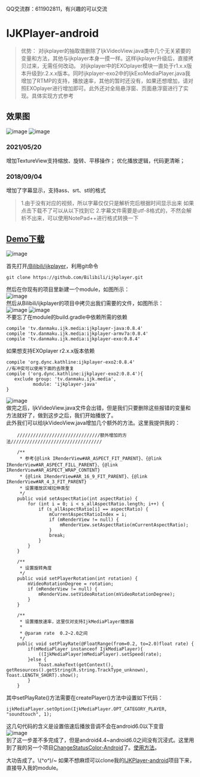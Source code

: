 QQ交流群：611902811，有兴趣的可以交流
# IJKPlayer-android
> 优势： 对ijkplayer的抽取值删除了IjkVideoView.java类中几个无关紧要的变量和方法，其他与ijkplayer本身一摸一样。这样ijkplayer升级后，直接拷贝过来，无需任何改动。
  对ijkplayer中的EXOplayer模块一直处于r1.x.x版本升级到r.2.x.x版本。同时ijkplayer-exo2中的IjkExoMediaPlayer.java我增加了RTMP的支持，播放速率，其他的暂时还没有，如果还想增加，请对照EXOplayer进行增加即可。此外还对全局悬浮窗、页面悬浮窗进行了实现。具体实现方式参考
## 效果图
![image](https://raw.githubusercontent.com/DyncKathline/IJKPlayer-android/master/screenshot/GIF.gif)
![image](https://raw.githubusercontent.com/DyncKathline/IJKPlayer-android/master/screenshot/GIF1.gif)
### 2021/05/20
增加TextureView支持缩放、旋转、平移操作；
优化播放逻辑，代码更清晰；

### 2018/09/04
增加了字幕显示，支持ass、srt、stl的格式
> 1.由于没有对应的视频，所以字幕仅仅只是解析完后根据时间显示出来
如果点击下载不了可以从以下找到它
> 2.字幕文件需要是utf-8格式的，不然会解析不出来，可以使用NotePad++进行格式转换一下
## [Demo下载](https://raw.githubusercontent.com/DyncKathline/IJKPlayer-android/master/screenshot/app-debug.apk)
![image](https://raw.githubusercontent.com/DyncKathline/Blog/master/android/%E6%90%9C%E7%8B%97%E6%88%AA%E5%9B%BE20171013113817.png)  

首先打开[/Bilibili/ijkplayer](https://github.com/Bilibili/ijkplayer)，利用git命令
```
git clone https://github.com/Bilibili/ijkplayer.git
```
然后在你现有的项目里新建一个module，如图所示：  
![image](https://raw.githubusercontent.com/DyncKathline/Blog/master/android/%E6%90%9C%E7%8B%97%E6%88%AA%E5%9B%BE20170920160946.png)  
然后从Bilibili/ijkplayer的项目中拷贝出我们需要的文件，如图所示：  
![image](https://raw.githubusercontent.com/DyncKathline/Blog/master/android/%E6%90%9C%E7%8B%97%E6%88%AA%E5%9B%BE20170920160642.png)
![image](https://raw.githubusercontent.com/DyncKathline/Blog/master/android/%E6%90%9C%E7%8B%97%E6%88%AA%E5%9B%BE20170920160745.png)    
不要忘了在module的build.gradle中依赖所需的依赖  
```
compile 'tv.danmaku.ijk.media:ijkplayer-java:0.8.4'
compile 'tv.danmaku.ijk.media:ijkplayer-armv7a:0.8.4'
compile 'tv.danmaku.ijk.media:ijkplayer-exo:0.8.4'
```
如果想支持EXOplayer r2.x.x版本依赖
```
compile 'org.dync.kathline:ijkplayer-exo2:0.8.4'
//有冲突可以使用下面的去除重复
compile ('org.dync.kathline:ijkplayer-exo2:0.8.4'){
   exclude group: 'tv.danmaku.ijk.media',
          module: 'ijkplayer-java'
}
```
![image](https://raw.githubusercontent.com/DyncKathline/Blog/master/android/%E6%90%9C%E7%8B%97%E6%88%AA%E5%9B%BE20170920162026.png)  
做完之后，IjkVideoView.java文件会出错，但是我们只要删除这些报错的变量和方法就好了，做到这步之后，我们开始播放了。  
此外我们可以给IjkVideoView.java增加几个额外的方法。这里我提供我的：  
```
    ///////////////////////////////额外增加的方法//////////////////////////////////

    /**
     * 参考{@link IRenderView#AR_ASPECT_FIT_PARENT}、{@link IRenderView#AR_ASPECT_FILL_PARENT}、{@link IRenderView#AR_ASPECT_WRAP_CONTENT}
     * {@link IRenderView#AR_16_9_FIT_PARENT}、{@link IRenderView#AR_4_3_FIT_PARENT}
     * 设置播放区域拉伸类型
     */
    public void setAspectRatio(int aspectRatio) {
        for (int i = 0; i < s_allAspectRatio.length; i++) {
            if (s_allAspectRatio[i] == aspectRatio) {
                mCurrentAspectRatioIndex = i;
                if (mRenderView != null) {
                    mRenderView.setAspectRatio(mCurrentAspectRatio);
                }
                break;
            }
        }
    }

    /**
     * 设置旋转角度
     */
    public void setPlayerRotation(int rotation) {
        mVideoRotationDegree = rotation;
        if (mRenderView != null) {
            mRenderView.setVideoRotation(mVideoRotationDegree);
        }
    }

    /**
     * 设置播放速率，这里仅对支持IjkMediaPlayer播放器
     *
     * @param rate  0.2~2.0之间
     */
    public void setPlayRate(@FloatRange(from=0.2, to=2.0)float rate) {
        if(mMediaPlayer instanceof IjkMediaPlayer){
            ((IjkMediaPlayer)mMediaPlayer).setSpeed(rate);
        }else {
            Toast.makeText(getContext(), getResources().getString(R.string.TrackType_unknown), Toast.LENGTH_SHORT).show();
        }
    }
```
其中setPlayRate()方法需要在createPlayer()方法中设置如下代码：  
```
ijkMediaPlayer.setOption(IjkMediaPlayer.OPT_CATEGORY_PLAYER, "soundtouch", 1);
```
这几句代码的含义是设置倍速后播放音调不会在android6.0以下变音  
![image](https://raw.githubusercontent.com/DyncKathline/Blog/master/android/%E6%90%9C%E7%8B%97%E6%88%AA%E5%9B%BE20170920162620.png)  
到了这一步差不多完成了，但是android4.4~android6.0之间没有沉浸式。这里用到了我的另一个项目[ChangeStatusColor-Android](https://github.com/DyncKathline/ChangeStatusColor-Android)了。[使用方法](http://blog.csdn.net/dynckathline/article/details/78026789)。  

大功告成了。\\(^o^)/~
如果不想麻烦可以clone我的[IJKPlayer-android](https://github.com/DyncKathline/IJKPlayer-android)项目下来，直接导入我的module。

